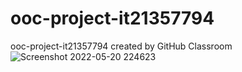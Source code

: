 # ooc-project-it21357794
ooc-project-it21357794 created by GitHub Classroom
![Screenshot 2022-05-20 224623](https://user-images.githubusercontent.com/99163339/169579735-354eced3-3f29-44e3-a417-a0fb4e17d408.png)
